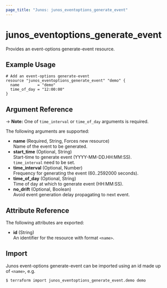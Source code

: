 ```yaml
---
page_title: "Junos: junos_eventoptions_generate_event"
---
```


# junos_eventoptions_generate_event

Provides an event-options generate-event resource.

## Example Usage

```hcl
# Add an event-options generate-event
resource "junos_eventoptions_generate_event" "demo" {
  name        = "demo"
  time_of_day = "12:00:00"
}
```

## Argument Reference

-> **Note:** One of `time_interval` or `time_of_day` arguments is required.

The following arguments are supported:

- **name** (Required, String, Forces new resource)  
  Name of the event to be generated.
- **start_time** (Optional, String)  
  Start-time to generate event (YYYY-MM-DD.HH:MM:SS).  
  `time_interval` need to be set.
- **time_interval** (Optional, Number)  
  Frequency for generating the event (60..2592000 seconds).
- **time_of_day** (Optional, String)  
  Time of day at which to generate event (HH:MM:SS).
- **no_drift** (Optional, Boolean)  
  Avoid event generation delay propagating to next event.

## Attribute Reference

The following attributes are exported:

- **id** (String)  
  An identifier for the resource with format `<name>`.

## Import

Junos event-options generate-event can be imported using an id made up of `<name>`, e.g.

```shell
$ terraform import junos_eventoptions_generate_event.demo demo
```
